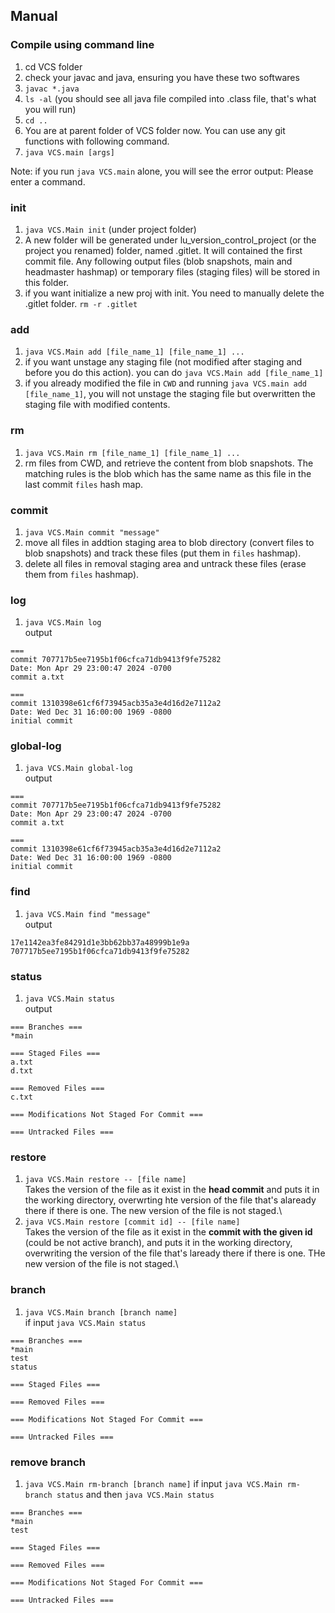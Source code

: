 ## Manual

### Compile using command line
1. cd VCS folder
2. check your javac and java, ensuring you have these two softwares
3. `javac *.java` 
4. `ls -al` 
(you should see all java file compiled into .class file, that's what you will run)
4. `cd ..`
5. You are at parent folder of VCS folder now. You can use any git functions with following command.
6. `java VCS.main [args]`

Note: if you run `java VCS.main` alone, you will see the error output:
Please enter a command.

### init
1. `java VCS.Main init` (under project folder)
2. A new folder will be generated under lu_version_control_project (or the project you renamed) folder, named .gitlet. It will contained the first commit file. Any following output files (blob snapshots, main and headmaster hashmap) or temporary files (staging files) will be stored in this folder. 
3. if you want initialize a new proj with init. You need to manually delete the .gitlet folder. 
`rm -r .gitlet`

### add
1. `java VCS.Main add [file_name_1] [file_name_1] ...`
2. if you want unstage any staging file (not modified after staging and before you do this action). you can do `java VCS.Main add [file_name_1]`
3. if you already modified the file in `CWD` and running `java VCS.main add [file_name_1]`, you will not unstage the staging file but overwritten the staging file with modified contents. 

### rm
1. `java VCS.Main rm [file_name_1] [file_name_1] ...`
2. rm files from CWD, and retrieve the content from blob snapshots. The matching rules is the blob which has the same name as this file in the last commit `files` hash map. 

### commit 
1. `java VCS.Main commit "message"`
2. move all files in addtion staging area to blob directory (convert files to blob snapshots) and track these files (put them in `files` hashmap). 
3. delete all files in removal staging area and untrack these files (erase them from `files` hashmap).

### log
1. `java VCS.Main log`\
output
```
===
commit 707717b5ee7195b1f06cfca71db9413f9fe75282
Date: Mon Apr 29 23:00:47 2024 -0700
commit a.txt

===
commit 1310398e61cf6f73945acb35a3e4d16d2e7112a2
Date: Wed Dec 31 16:00:00 1969 -0800
initial commit
```

### global-log
1. `java VCS.Main global-log`\
output
```
===
commit 707717b5ee7195b1f06cfca71db9413f9fe75282
Date: Mon Apr 29 23:00:47 2024 -0700
commit a.txt

===
commit 1310398e61cf6f73945acb35a3e4d16d2e7112a2
Date: Wed Dec 31 16:00:00 1969 -0800
initial commit
```

### find
1. `java VCS.Main find "message"`\
output
```
17e1142ea3fe84291d1e3bb62bb37a48999b1e9a
707717b5ee7195b1f06cfca71db9413f9fe75282
```

### status
1. `java VCS.Main status`\
output
```
=== Branches ===
*main

=== Staged Files ===
a.txt
d.txt

=== Removed Files ===
c.txt

=== Modifications Not Staged For Commit ===

=== Untracked Files ===
```

### restore
1. `java VCS.Main restore -- [file name]`\
Takes the version of the file as it exist in the **head commit** and puts it in the working directory, overwrting hte version of the file that's alaready there if there is one. The new version of the file is not staged.\
2. `java VCS.Main restore [commit id] -- [file name]`\
Takes the version of the file as it exist in the **commit with the given id** (could be not active branch), and puts it in the working directory, overwriting the version of the file that's laready there if there is one. THe new version of the file is not staged.\ 

### branch
1. `java VCS.Main branch [branch name]`\
if input `java VCS.Main status`
```
=== Branches ===
*main
test
status

=== Staged Files ===

=== Removed Files ===

=== Modifications Not Staged For Commit ===

=== Untracked Files ===
```

### remove branch
1. `java VCS.Main rm-branch [branch name]`
if input `java VCS.Main rm-branch status` and then `java VCS.Main status`
```
=== Branches ===
*main
test

=== Staged Files ===

=== Removed Files ===

=== Modifications Not Staged For Commit ===

=== Untracked Files ===
```